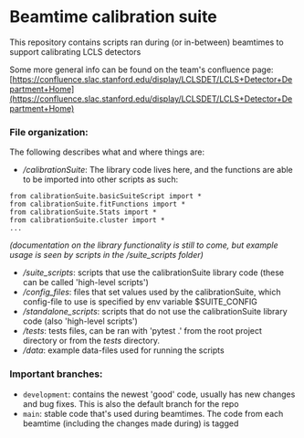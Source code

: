 # Beamtime calibration suite
This repository contains scripts ran during (or in-between) beamtimes to support calibrating LCLS detectors

Some more general info can be found on the team's confluence page: [https://confluence.slac.stanford.edu/display/LCLSDET/LCLS+Detector+Department+Home](https://confluence.slac.stanford.edu/display/LCLSDET/LCLS+Detector+Department+Home) 


### File organization:

The following describes what and where things are:

* _/calibrationSuite_: The library code lives here, and the functions are able to be imported into other scripts as such:
```
from calibrationSuite.basicSuiteScript import * 
from calibrationSuite.fitFunctions import * 
from calibrationSuite.Stats import * 
from calibrationSuite.cluster import *
...
```
_(documentation on the library functionality is still to come, but example usage is seen by scripts in the /suite_scripts folder)_

* _/suite_scripts_: scripts that use the calibrationSuite library code (these can be called 'high-level scripts')
* _/config_files_: files that set values used by the calibrationSuite, which config-file to use is specified by env variable $SUITE_CONFIG
* _/standalone_scripts_: scripts that do not use the calibrationSuite library code (also 'high-level scripts')
* _/tests_: tests files, can be ran with 'pytest .' from the root project directory or from the _tests_ directory.
* _/data_: example data-files used for running the scripts


### Important branches:

* `development`: contains the newest 'good' code, usually has new changes and bug fixes. This is also the default branch for the repo
* `main`: stable code that's used during beamtimes. The code from each beamtime (including the changes made during) is tagged
